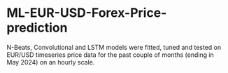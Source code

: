 # ML-EUR-USD-Forex-Price-prediction
N-Beats, Convolutional and LSTM models were fitted, tuned and tested on EUR/USD timeseries price data for the past couple of months (ending in May 2024) on an hourly scale. 
